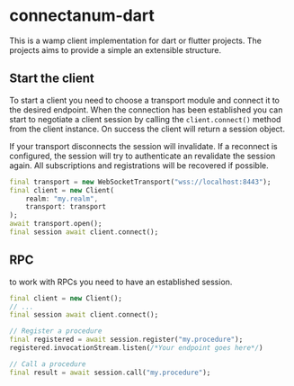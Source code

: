 # connectanum-dart

This is a wamp client implementation for dart or flutter projects. The projects aims to 
provide a simple an extensible structure.

## Start the client

To start a client you need to choose a transport module and connect it to the desired endpoint.
When the connection has been established you can start to negotiate a client session by calling
the `client.connect()` method from the client instance. On success the client will return a
session object.

If your transport disconnects the session will invalidate. If a reconnect is configured, the session
will try to authenticate an revalidate the session again. All subscriptions and registrations will
be recovered if possible.

```dart
final transport = new WebSocketTransport("wss://localhost:8443");
final client = new Client(
    realm: "my.realm",
    transport: transport
);
await transport.open();
final session await client.connect();
```

## RPC

to work with RPCs you need to have an established session. 

```dart
final client = new Client();
// ...
final session await client.connect();

// Register a procedure
final registered = await session.register("my.procedure");
registered.invocationStream.listen(/*Your endpoint goes here*/)

// Call a procedure
final result = await session.call("my.procedure");
```
